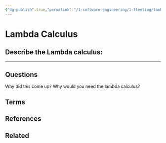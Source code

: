 ```yaml
---
{"dg-publish":true,"permalink":"/1-software-engineering/1-fleeting/lambda-calculus/","tags":["type/fleeting"],"created":"2023-08-13T12:26:18.000-05:00","updated":"2023-09-05T14:23:49.231-05:00"}
---
```


# Lambda Calculus
## Describe the Lambda calculus:


---
## Questions
Why did this come up?
Why would you need the lambda calculus?
## Terms
## References
## Related